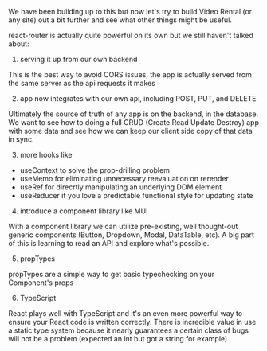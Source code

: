 We have been building up to this but now let's try to build Video Rental (or any site) out a bit further and see what other things might be useful.

react-router is actually quite powerful on its own but we still haven't talked about:

1) serving it up from our own backend

This is the best way to avoid CORS issues, the app is actually served from the same server as the api requests it makes


2) app now integrates with our own api, including POST, PUT, and DELETE

Ultimately the source of truth of any app is on the backend, in the database. We want to see how to doing a full CRUD (Create Read Update Destroy) app with some data and see how we can keep our client side copy of that data in sync.


3) more hooks like 
- useContext to solve the prop-drilling problem
- useMemo for eliminating unnecessary reevaluation on rerender
- useRef for direcrtly manipulating an underlying DOM element
- useReducer if you love a predictable functional style for updating state

4) introduce a component library like MUI 
 
With a component library we can utilize pre-existing, well thought-out generic components (Button, Dropdown, Modal, DataTable, etc). A big part of this is learning to read an API and explore what's possible.

5) propTypes

propTypes are a simple way to get basic typechecking on your Component's props

6) TypeScript

React plays well with TypeScript and it's an even more powerful way to ensure your React code is written correctly. There is incredible value in use a static type system because it nearly guarantees a certain class of bugs will not be a problem (expected an int but got a string for example)
